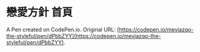 # 戀愛方針 首頁

A Pen created on CodePen.io. Original URL: [https://codepen.io/mevjazqo-the-styleful/pen/dPbbZYY](https://codepen.io/mevjazqo-the-styleful/pen/dPbbZYY).

